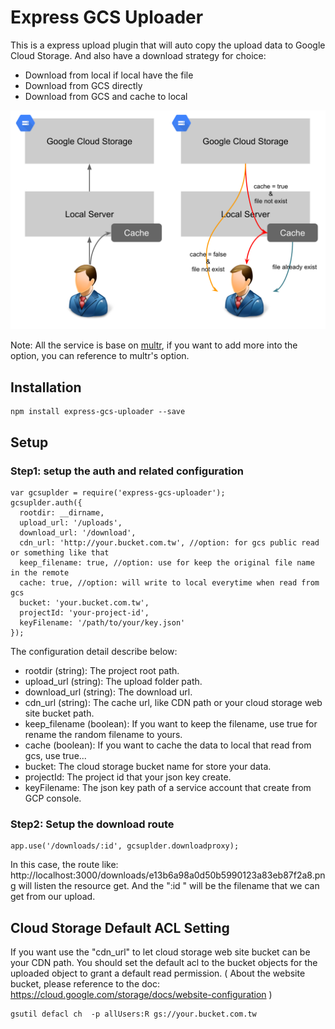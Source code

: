 # Express GCS Uploader

This is a express upload plugin that will auto copy the upload data to Google Cloud Storage. And also have a download strategy for choice: 

* Download from local if local have the file
* Download from GCS directly
* Download from GCS and cache to local

![Express GCS Uploader](images/express-gcs-uploader.png)

Note: All the service is base on [multr](https://github.com/expressjs/multer), if you want to add more into the option, you can reference to multr's option.

## Installation

```
npm install express-gcs-uploader --save
```

## Setup

### Step1: setup the auth and related configuration

```
var gcsuplder = require('express-gcs-uploader');
gcsuplder.auth({
  rootdir: __dirname,
  upload_url: '/uploads',
  download_url: '/download',
  cdn_url: 'http://your.bucket.com.tw', //option: for gcs public read or something like that
  keep_filename: true, //option: use for keep the original file name in the remote
  cache: true, //option: will write to local everytime when read from gcs
  bucket: 'your.bucket.com.tw',
  projectId: 'your-project-id',
  keyFilename: '/path/to/your/key.json'
});
```

The configuration detail describe below: 

* rootdir (string): The project root path.
* upload_url (string): The upload folder path.
* download_url (string): The download url.
* cdn_url (string): The cache url, like CDN path or your cloud storage web site bucket path.
* keep_filename (boolean): If you want to keep the filename, use true for rename the random filename to yours. 
* cache (boolean): If you want to cache the data to local that read from gcs, use true...
* bucket: The cloud storage bucket name for store your data.
* projectId: The project id that your json key create.
* keyFilename: The json key path of a service account that create from GCP console.

### Step2: Setup the download route

```
app.use('/downloads/:id', gcsuplder.downloadproxy);
```

In this case, the route like: http://localhost:3000/downloads/e13b6a98a0d50b5990123a83eb87f2a8.png will listen the resource get. And the ":id " will be the filename that we can get from our upload.

## Cloud Storage Default ACL Setting

If you want use the "cdn_url" to let cloud storage web site bucket can be your CDN path. You should set the default acl to the bucket objects for the uploaded object to grant a default read permission. ( About the website bucket, please reference to the doc: https://cloud.google.com/storage/docs/website-configuration )

```
gsutil defacl ch  -p allUsers:R gs://your.bucket.com.tw
```


